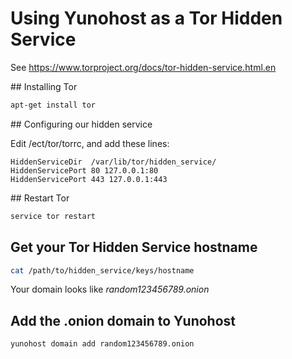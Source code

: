# Using Yunohost as a Tor Hidden Service

See https://www.torproject.org/docs/tor-hidden-service.html.en

## Installing Tor

```bash
apt-get install tor 
```

## Configuring our hidden service

Edit /ect/tor/torrc, and add these lines:

```
HiddenServiceDir  /var/lib/tor/hidden_service/
HiddenServicePort 80 127.0.0.1:80
HiddenServicePort 443 127.0.0.1:443
```

## Restart Tor

```bash
service tor restart
```

## Get your Tor Hidden Service hostname

```bash
cat /path/to/hidden_service/keys/hostname
```

Your domain looks like *random123456789.onion*

## Add the .onion domain to Yunohost

```bash
yunohost domain add random123456789.onion
```

